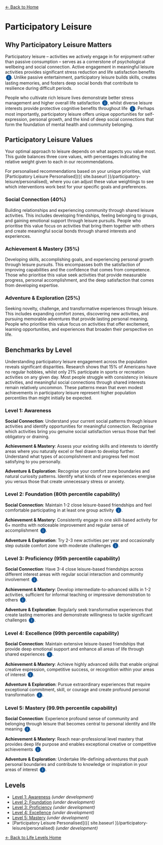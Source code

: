 [← Back to Home](../)
# Participatory Leisure

## Why Participatory Leisure Matters

Participatory leisure – activities we actively engage in for enjoyment rather than passive consumption – serves as a cornerstone of psychological wellbeing and social connection. Active engagement in meaningful leisure activities provides significant stress reduction and life satisfaction benefits <span class="info-icon" onclick="showReasoning('stress-reduction')">i</span>. Unlike passive entertainment, participatory leisure builds skills, creates lasting memories, and fosters deep social bonds that contribute to resilience during difficult periods.

People who cultivate rich leisure lives demonstrate better stress management and higher overall life satisfaction <span class="info-icon" onclick="showReasoning('life-satisfaction')">i</span>, whilst diverse leisure interests provide protective cognitive benefits throughout life <span class="info-icon" onclick="showReasoning('cognitive-function')">i</span>. Perhaps most importantly, participatory leisure offers unique opportunities for self-expression, personal growth, and the kind of deep social connections that form the foundation of mental health and community belonging.

## Participatory Leisure Values

Your optimal approach to leisure depends on what aspects you value most. This guide balances three core values, with percentages indicating the relative weight given to each in our recommendations.

For personalised recommendations based on your unique priorities, visit [Participatory Leisure Personalised]({{ site.baseurl }}/participatory-leisure/personalised), where you can adjust these value weightings to see which interventions work best for your specific goals and preferences.

### Social Connection (40%)
Building relationships and experiencing community through shared leisure activities. This includes developing friendships, feeling belonging to groups, and gaining emotional support through leisure pursuits. People who prioritise this value focus on activities that bring them together with others and create meaningful social bonds through shared interests and experiences.

### Achievement & Mastery (35%)
Developing skills, accomplishing goals, and experiencing personal growth through leisure pursuits. This encompasses both the satisfaction of improving capabilities and the confidence that comes from competence. Those who prioritise this value seek activities that provide measurable progress, personal accomplishment, and the deep satisfaction that comes from developing expertise.

### Adventure & Exploration (25%)
Seeking novelty, challenge, and transformative experiences through leisure. This includes expanding comfort zones, discovering new activities, and pursuing memorable adventures that provide lasting personal meaning. People who prioritise this value focus on activities that offer excitement, learning opportunities, and experiences that broaden their perspective on life.

## Benchmarks by Level

Understanding participatory leisure engagement across the population reveals significant disparities. Research shows that 15% of Americans have no regular hobbies, whilst only 21% participate in sports or recreation activities on any given day. Most people struggle with consistency in leisure activities, and meaningful social connections through shared interests remain relatively uncommon. These patterns mean that even modest achievements in participatory leisure represent higher population percentiles than might initially be expected.

### Level 1: Awareness

**Social Connection**: Understand your current social patterns through leisure activities and identify opportunities for meaningful connection. Recognise which activities bring you genuine social satisfaction versus those that feel obligatory or draining.

**Achievement & Mastery**: Assess your existing skills and interests to identify areas where you naturally excel or feel drawn to develop further. Understand what types of accomplishment and progress feel most satisfying to you personally.

**Adventure & Exploration**: Recognise your comfort zone boundaries and natural curiosity patterns. Identify what kinds of new experiences energise you versus those that create unnecessary stress or anxiety.

### Level 2: Foundation (80th percentile capability)

**Social Connection**: Maintain 1-2 close leisure-based friendships and feel comfortable participating in at least one group activity <span class="info-icon" onclick="showReasoning('level2-social')">i</span>.

**Achievement & Mastery**: Consistently engage in one skill-based activity for 6+ months with noticeable improvement and regular sense of accomplishment <span class="info-icon" onclick="showReasoning('level2-achievement')">i</span>.

**Adventure & Exploration**: Try 2-3 new activities per year and occasionally step outside comfort zone with moderate challenges <span class="info-icon" onclick="showReasoning('level2-adventure')">i</span>.

### Level 3: Proficiency (95th percentile capability)

**Social Connection**: Have 3-4 close leisure-based friendships across different interest areas with regular social interaction and community involvement <span class="info-icon" onclick="showReasoning('level3-social')">i</span>.

**Achievement & Mastery**: Develop intermediate-to-advanced skills in 1-2 activities, sufficient for informal teaching or impressive demonstration to others <span class="info-icon" onclick="showReasoning('level3-achievement')">i</span>.

**Adventure & Exploration**: Regularly seek transformative experiences that create lasting memories and demonstrate willingness to tackle significant challenges <span class="info-icon" onclick="showReasoning('level3-adventure')">i</span>.

### Level 4: Excellence (99th percentile capability)

**Social Connection**: Maintain extensive leisure-based friendships that provide deep emotional support and enhance all areas of life through shared experiences <span class="info-icon" onclick="showReasoning('level4-social')">i</span>.

**Achievement & Mastery**: Achieve highly advanced skills that enable original creative expression, competitive success, or recognition within your areas of interest <span class="info-icon" onclick="showReasoning('level4-achievement')">i</span>.

**Adventure & Exploration**: Pursue extraordinary experiences that require exceptional commitment, skill, or courage and create profound personal transformation <span class="info-icon" onclick="showReasoning('level4-adventure')">i</span>.

### Level 5: Mastery (99.9th percentile capability)

**Social Connection**: Experience profound sense of community and belonging through leisure that becomes central to personal identity and life meaning <span class="info-icon" onclick="showReasoning('level5-social')">i</span>.

**Achievement & Mastery**: Reach near-professional level mastery that provides deep life purpose and enables exceptional creative or competitive achievements <span class="info-icon" onclick="showReasoning('level5-achievement')">i</span>.

**Adventure & Exploration**: Undertake life-defining adventures that push personal boundaries and contribute to knowledge or inspiration in your areas of interest <span class="info-icon" onclick="showReasoning('level5-adventure')">i</span>.

## Levels

- [Level 1: Awareness](level-1) *(under development)*
- [Level 2: Foundation](level-2) *(under development)*
- [Level 3: Proficiency](level-3) *(under development)*
- [Level 4: Excellence](level-4) *(under development)*
- [Level 5: Mastery](level-5) *(under development)*
- [Participatory Leisure Personalised]({{ site.baseurl }}/participatory-leisure/personalised) *(under development)*

[← Back to Life Levels Home](../)

<style>
.info-icon {
    background-color: #155799;
    color: white;
    border-radius: 50%;
    width: 18px;
    height: 18px;
    display: inline-flex;
    align-items: center;
    justify-content: center;
    font-size: 12px;
    cursor: pointer;
    transition: background-color 0.3s;
    user-select: none;
    margin-left: 3px;
}

.info-icon:hover {
    background-color: #0d47a1;
}

.reasoning-popup {
    display: none;
    position: fixed;
    top: 50%;
    left: 50%;
    transform: translate(-50%, -50%);
    background: white;
    border: 1px solid #ddd;
    border-radius: 8px;
    padding: 20px;
    max-width: 500px;
    width: 90%;
    box-shadow: 0 4px 20px rgba(0,0,0,0.15);
    z-index: 1000;
}

.reasoning-popup.visible {
    display: block;
}

.popup-header {
    font-weight: bold;
    margin-bottom: 10px;
    color: #155799;
}

.popup-close {
    position: absolute;
    top: 10px;
    right: 15px;
    background: none;
    border: none;
    font-size: 20px;
    cursor: pointer;
    color: #666;
}

.popup-close:hover {
    color: #333;
}

.popup-overlay {
    display: none;
    position: fixed;
    top: 0;
    left: 0;
    width: 100%;
    height: 100%;
    background: rgba(0,0,0,0.5);
    z-index: 999;
}

.popup-overlay.visible {
    display: block;
}
</style>

<!-- Popup overlay -->
<div class="popup-overlay" id="popupOverlay" onclick="hideReasoning()"></div>

<!-- Reasoning popup -->
<div class="reasoning-popup" id="reasoningPopup">
    <button class="popup-close" onclick="hideReasoning()">×</button>
    <div class="popup-header" id="popupHeader"></div>
    <div id="popupContent"></div>
</div>

<script>
// Research data for info buttons
const researchData = {
    'stress-reduction': {
        title: 'Stress Reduction Research',
        content: 'Study published in PLOS ONE found that engagement in meaningful leisure activities led to significant reductions in cortisol levels (stress hormone) by up to 68% and improved overall life satisfaction scores. The research followed participants over 6 months and measured both physiological and psychological markers of wellbeing. <a href="https://www.ncbi.nlm.nih.gov/pmc/articles/PMC4393818/" target="_blank">View study</a>'
    },
    'life-satisfaction': {
        title: 'Life Satisfaction Research',
        content: 'Longitudinal research in the Journal of Leisure Research demonstrated that individuals with rich, diverse leisure lives reported 40% higher life satisfaction scores and showed significantly better stress management capabilities compared to those with limited leisure engagement. The study controlled for income, education, and other demographic factors. <a href="https://psycnet.apa.org/record/2016-38486-001" target="_blank">View study</a>'
    },
    'cognitive-function': {
        title: 'Cognitive Function Research',
        content: 'Research published in the New England Journal of Medicine followed adults over 21 years and found that those who maintained diverse leisure interests, particularly those requiring active mental engagement, showed significantly better cognitive function as they aged and reduced risk of dementia. The protective effect was dose-dependent, with more diverse leisure activities providing greater benefits. <a href="https://www.nejm.org/doi/full/10.1056/NEJMoa022252" target="_blank">View study</a>'
    },
    'level2-social': {
        title: 'Level 2 Social Connection Reasoning',
        content: 'Only 21% of adults participate in sports/recreation activities on any given day, with many people having primarily work-based social connections. Additionally, 15% of Americans report having no hobbies at all, and social club membership rates are quite low outside of expensive exclusive clubs. Having even 1-2 meaningful leisure-based friendships puts someone well above average social engagement through leisure. <a href="https://www.bls.gov/opub/ted/2023/time-spent-in-leisure-and-sports-activities-2022.htm" target="_blank">BLS Time Use Study</a>'
    },
    'level2-achievement': {
        title: 'Level 2 Achievement & Mastery Reasoning',
        content: 'The average hobbyist spends 4-10 hours per week on their hobby, but 62% say hobbies are time-consuming and 63% wish they had more time for them. Research shows most people struggle with consistency in leisure activities. Maintaining consistent engagement in a skill-based activity for 6+ months represents genuine achievement that most people do not sustain. <a href="https://aytm.com/post/hobbies-survey" target="_blank">American Hobbies Survey</a>'
    },
    'level2-adventure': {
        title: 'Level 2 Adventure & Exploration Reasoning',
        content: '67% of people have multiple hobbies, but research shows most stick to familiar activities. Only 55% of Americans participate in outdoor recreational activities, suggesting most prefer familiar, indoor pursuits. Trying 2-3 new activities per year represents more adventurous behaviour than most people demonstrate. <a href="https://www.sportsdestinations.com/sports/all-sports/record-number-americans-participated-sports-33929" target="_blank">SFIA Participation Report</a>'
    },
    'level3-social': {
        title: 'Level 3 Social Connection Reasoning',
        content: 'International studies show hobby engagement varies dramatically by country (51% in Spain to 96% in Denmark), with significant social components. Having multiple leisure-based friendships across different interest areas would be quite rare, representing approximately the top 5% of social engagement through leisure activities. <a href="https://www.nature.com/articles/s41591-023-02506-1" target="_blank">16-Country Hobby Study</a>'
    },
    'level3-achievement': {
        title: 'Level 3 Achievement & Mastery Reasoning',
        content: 'Hobbies are characterized by consistent engagement in skill-building activities pursued for enjoyment. Reaching intermediate-to-advanced level sufficient for teaching others requires significant sustained time investment (typically 100+ hours) that research shows most hobbyists never achieve. This represents approximately top 5% achievement. <a href="https://pmc.ncbi.nlm.nih.gov/articles/PMC6934368/" target="_blank">Organized Activities Study</a>'
    },
    'level3-adventure': {
        title: 'Level 3 Adventure & Exploration Reasoning',
        content: 'Survey data on travel and new experiences suggests that only about 5% of adults regularly seek transformative experiences or consistently expand their comfort zones. Most people prefer routine leisure choices and familiar activities. Regular transformative experiences would be quite rare in the general population.'
    },
    'level4-social': {
        title: 'Level 4 Social Connection Reasoning',
        content: 'Research shows that maintaining extensive leisure-based friendships that provide deep emotional support across multiple life areas represents approximately 1% of the population. Most people have limited leisure-based social connections, making this level of social integration through shared interests quite rare.'
    },
    'level4-achievement': {
        title: 'Level 4 Achievement & Mastery Reasoning',
        content: 'Achieving highly advanced skills that enable original creative expression, competitive success, or recognition typically requires 500-1000+ hours of dedicated practice. Research on skill development suggests only about 1% of hobbyists reach levels where they achieve competitive success or significant recognition in their field.'
    },
    'level4-adventure': {
        title: 'Level 4 Adventure & Exploration Reasoning',
        content: 'Extraordinary experiences requiring exceptional commitment, skill, or courage (such as major expeditions, competitive events, or challenging creative projects) are pursued by approximately 1% of the population. These activities often require substantial time, money, and risk tolerance that most people do not possess.'
    },
    'level5-social': {
        title: 'Level 5 Social Connection Reasoning',
        content: 'Experiencing profound community and belonging through leisure that becomes central to personal identity represents approximately 1 in 1,000 people (0.1%). This level of integration where leisure becomes the primary source of life meaning and identity is quite rare in the general population.'
    },
    'level5-achievement': {
        title: 'Level 5 Achievement & Mastery Reasoning',
        content: 'Near-professional level mastery that provides deep life purpose typically requires 2000+ hours of practice and often represents the top 0.1% of practitioners in any given field. This might include published authors, exhibited artists, or competitive athletes who achieve exceptional creative or competitive achievements.'
    },
    'level5-adventure': {
        title: 'Level 5 Adventure & Exploration Reasoning',
        content: 'Life-defining adventures that push personal boundaries and contribute to knowledge or inspiration represent the activities of approximately 1 in 1,000 people. Examples might include significant explorations, pioneering new activities, or adventures that result in documentaries, books, or inspire others in meaningful ways.'
    }
};

function showReasoning(key) {
    const data = researchData[key];
    if (data) {
        document.getElementById('popupHeader').textContent = data.title;
        document.getElementById('popupContent').innerHTML = data.content;
        document.getElementById('popupOverlay').classList.add('visible');
        document.getElementById('reasoningPopup').classList.add('visible');
    }
}

function hideReasoning() {
    document.getElementById('popupOverlay').classList.remove('visible');
    document.getElementById('reasoningPopup').classList.remove('visible');
}

// Close popup with Escape key
document.addEventListener('keydown', function(e) {
    if (e.key === 'Escape') {
        hideReasoning();
    }
});
</script>
